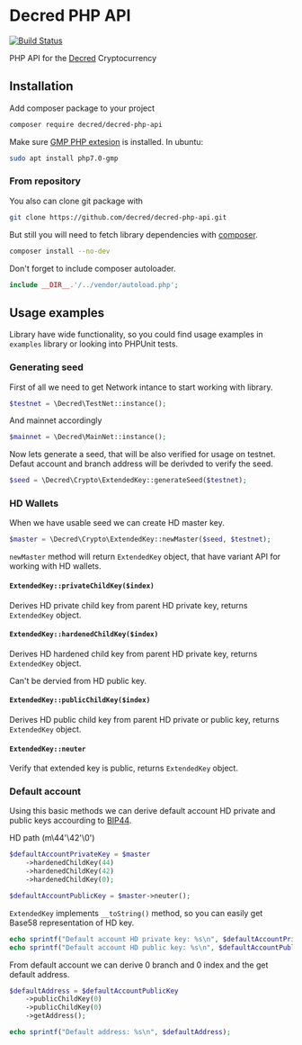 # Decred PHP API

[![Build Status](https://api.travis-ci.org/decred/decred-php-api.svg?branch=master)](https://travis-ci.org/decred/decred-php-api)
<!--[![Scrutinizer Code Quality](https://scrutinizer-ci.com/g/decred/decred-php-api/badges/quality-score.png?b=master)](https://scrutinizer-ci.com/g/decred/decred-php-api/?branch=master)-->
<!--[![Code Coverage](https://scrutinizer-ci.com/g/decred/decred-php-api/badges/coverage.png?b=master)](https://scrutinizer-ci.com/g/decred/decred-php-api/?branch=master)-->

PHP API for the [Decred](https://decred.org) Cryptocurrency

## Installation

Add composer package to your project
```bash
composer require decred/decred-php-api
```

Make sure [GMP PHP extesion](http://php.net/manual/en/book.gmp.php) is installed. In ubuntu:
```bash
sudo apt install php7.0-gmp
```

### From repository

You also can clone git package with
```bash
git clone https://github.com/decred/decred-php-api.git
```

But still you will need to fetch library dependencies with [composer](https://getcomposer.org/doc/00-intro.md).
```bash
composer install --no-dev
```

Don't forget to include composer autoloader.
```php
include __DIR__.'/../vendor/autoload.php';
```

## Usage examples

Library have wide functionality, so you could find usage examples in `examples` library or looking into PHPUnit tests.

### Generating seed

First of all we need to get Network intance to start working with library.

```php
$testnet = \Decred\TestNet::instance();
```

And mainnet accordingly
```php
$mainnet = \Decred\MainNet::instance();
```

Now lets generate a seed, that will be also verified for usage on testnet.
Defaut account and branch address will be derivded to verify the seed.

```php
$seed = \Decred\Crypto\ExtendedKey::generateSeed($testnet);
```

### HD Wallets

When we have usable seed we can create HD master key.

```php
$master = \Decred\Crypto\ExtendedKey::newMaster($seed, $testnet);
```

`newMaster` method will return `ExtendedKey` object, that have variant API for working with HD wallets.

#### `ExtendedKey::privateChildKey($index)`

Derives HD private child key from parent HD private key, returns `ExtendedKey` object.

#### `ExtendedKey::hardenedChildKey($index)`

Derives HD hardened child key from parent HD private key, returns `ExtendedKey` object.

Can't be dervied from HD public key.

#### `ExtendedKey::publicChildKey($index)`

Derives HD public child key from parent HD private or public key, returns `ExtendedKey` object.

#### `ExtendedKey::neuter`

Verify that extended key is public, returns `ExtendedKey` object.

### Default account

Using this basic methods we can derive default account HD private and public keys accourding to [BIP44](https://github.com/bitcoin/bips/blob/master/bip-0044.mediawiki).

HD path (m\44'\42'\0')

```php
$defaultAccountPrivateKey = $master
    ->hardenedChildKey(44)
    ->hardenedChildKey(42)
    ->hardenedChildKey(0);

$defaultAccountPublicKey = $master->neuter();
```

`ExtendedKey` implements `__toString()` method, so you can easily get Base58 representation of HD key.

```php
echo sprintf("Default account HD private key: %s\n", $defaultAccountPrivateKey);
echo sprintf("Default account HD public key: %s\n", $defaultAccountPublicKey);
```

From default account we can derive 0 branch and 0 index and the get default address.

```php
$defaultAddress = $defaultAccountPublicKey
    ->publicChildKey(0)
    ->publicChildKey(0)
    ->getAddress();

echo sprintf("Default address: %s\n", $defaultAddress);
```


